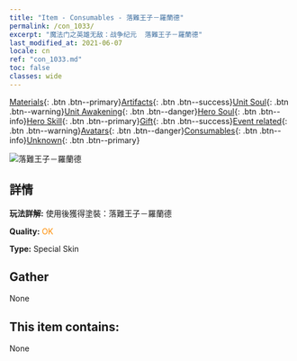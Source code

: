 ```yaml
---
title: "Item - Consumables - 落難王子－羅蘭德"
permalink: /con_1033/
excerpt: "魔法门之英雄无敌：战争纪元  落難王子－羅蘭德"
last_modified_at: 2021-06-07
locale: cn
ref: "con_1033.md"
toc: false
classes: wide
---
```

 [Materials](/ItemsCN/){: .btn .btn--primary}[Artifacts](/ItemsCN/Artifacts/){: .btn .btn--success}[Unit Soul](/ItemsCN/UnitSoul/){: .btn .btn--warning}[Unit Awakening](/ItemsCN/UnitAwakening/){: .btn .btn--danger}[Hero Soul](/ItemsCN/HeroSoul/){: .btn .btn--info}[Hero Skill](/ItemsCN/HeroSkill/){: .btn .btn--primary}[Gift](/ItemsCN/Gift/){: .btn .btn--success}[Event related](/ItemsCN/Events/){: .btn .btn--warning}[Avatars](/ItemsCN/Avatars/){: .btn .btn--danger}[Consumables](/ItemsCN/Consumables/){: .btn .btn--info}[Unknown](/ItemsCN/Unknown/){: .btn .btn--primary}

 ![落難王子－羅蘭德](/images/h/h_Roland3.jpg)

## 詳情
 **玩法詳解:** 使用後獲得塗裝：落難王子－羅蘭德

 **Quality:** <span style="color: #FF8C00">OK</span>

 **Type:** Special Skin

## Gather

  None

## This item contains:

  None

